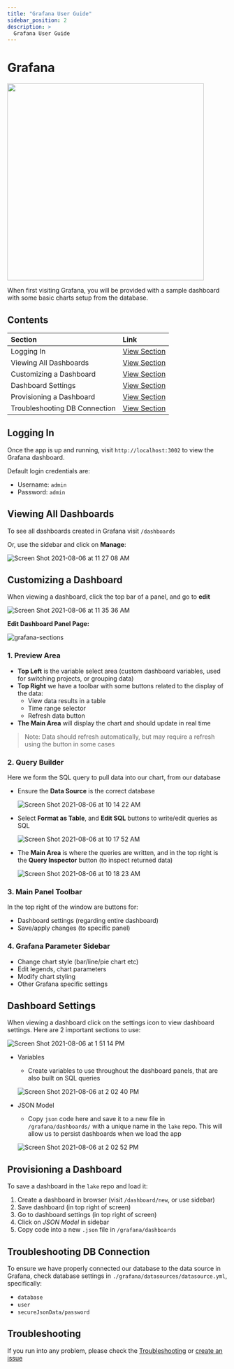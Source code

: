 ```yaml
---
title: "Grafana User Guide"
sidebar_position: 2
description: >
  Grafana User Guide
---
```



# Grafana

<img src="https://user-images.githubusercontent.com/3789273/128533901-3107e9bf-c3e3-4320-ba47-879fe2b0ea4d.png" width="450px" />

When first visiting Grafana, you will be provided with a sample dashboard with some basic charts setup from the database.

## Contents

Section | Link
:------------ | :-------------
Logging In | [View Section](#logging-in)
Viewing All Dashboards | [View Section](#viewing-all-dashboards)
Customizing a Dashboard | [View Section](#customizing-a-dashboard)
Dashboard Settings | [View Section](#dashboard-settings)
Provisioning a Dashboard | [View Section](#provisioning-a-dashboard)
Troubleshooting DB Connection | [View Section](#troubleshooting-db-connection)

## Logging In<a id="logging-in"></a>

Once the app is up and running, visit `http://localhost:3002` to view the Grafana dashboard.

Default login credentials are:

- Username: `admin`
- Password: `admin`

## Viewing All Dashboards<a id="viewing-all-dashboards"></a>

To see all dashboards created in Grafana visit `/dashboards`

Or, use the sidebar and click on **Manage**:

![Screen Shot 2021-08-06 at 11 27 08 AM](https://user-images.githubusercontent.com/3789273/128534617-1992c080-9385-49d5-b30f-be5c96d5142a.png)


## Customizing a Dashboard<a id="customizing-a-dashboard"></a>

When viewing a dashboard, click the top bar of a panel, and go to **edit**

![Screen Shot 2021-08-06 at 11 35 36 AM](https://user-images.githubusercontent.com/3789273/128535505-a56162e0-72ad-46ac-8a94-70f1c7a910ed.png)

**Edit Dashboard Panel Page:**

![grafana-sections](https://user-images.githubusercontent.com/3789273/128540136-ba36ee2f-a544-4558-8282-84a7cb9df27a.png)

### 1. Preview Area
- **Top Left** is the variable select area (custom dashboard variables, used for switching projects, or grouping data)
- **Top Right** we have a toolbar with some buttons related to the display of the data:
  - View data results in a table
  - Time range selector
  - Refresh data button
- **The Main Area** will display the chart and should update in real time

> Note: Data should refresh automatically, but may require a refresh using the button in some cases

### 2. Query Builder
Here we form the SQL query to pull data into our chart, from our database
- Ensure the **Data Source** is the correct database

  ![Screen Shot 2021-08-06 at 10 14 22 AM](https://user-images.githubusercontent.com/3789273/128545278-be4846e0-852d-4bc8-8994-e99b79831d8c.png)

- Select **Format as Table**, and **Edit SQL** buttons to write/edit queries as SQL

  ![Screen Shot 2021-08-06 at 10 17 52 AM](https://user-images.githubusercontent.com/3789273/128545197-a9ff9cb3-f12d-4331-bf6a-39035043667a.png)

- The **Main Area** is where the queries are written, and in the top right is the **Query Inspector** button (to inspect returned data)

  ![Screen Shot 2021-08-06 at 10 18 23 AM](https://user-images.githubusercontent.com/3789273/128545557-ead5312a-e835-4c59-b9ca-dd5c08f2a38b.png)

### 3. Main Panel Toolbar
In the top right of the window are buttons for:
- Dashboard settings (regarding entire dashboard)
- Save/apply changes (to specific panel)

### 4. Grafana Parameter Sidebar
- Change chart style (bar/line/pie chart etc)
- Edit legends, chart parameters
- Modify chart styling
- Other Grafana specific settings

## Dashboard Settings<a id="dashboard-settings"></a>

When viewing a dashboard click on the settings icon to view dashboard settings. Here are 2 important sections to use:

![Screen Shot 2021-08-06 at 1 51 14 PM](https://user-images.githubusercontent.com/3789273/128555763-4d0370c2-bd4d-4462-ae7e-4b140c4e8c34.png)

- Variables
  - Create variables to use throughout the dashboard panels, that are also built on SQL queries

  ![Screen Shot 2021-08-06 at 2 02 40 PM](https://user-images.githubusercontent.com/3789273/128553157-a8e33042-faba-4db4-97db-02a29036e27c.png)

- JSON Model
  - Copy `json` code here and save it to a new file in `/grafana/dashboards/` with a unique name in the `lake` repo. This will allow us to persist dashboards when we load the app

  ![Screen Shot 2021-08-06 at 2 02 52 PM](https://user-images.githubusercontent.com/3789273/128553176-65a5ae43-742f-4abf-9c60-04722033339e.png)

## Provisioning a Dashboard<a id="provisioning-a-dashboard"></a>

To save a dashboard in the `lake` repo and load it:

1. Create a dashboard in browser (visit `/dashboard/new`, or use sidebar)
2. Save dashboard (in top right of screen)
3. Go to dashboard settings (in top right of screen)
4. Click on _JSON Model_ in sidebar
5. Copy code into a new `.json` file in `/grafana/dashboards`

## Troubleshooting DB Connection<a id="troubleshooting-db-connection"></a>

To ensure we have properly connected our database to the data source in Grafana, check database settings in `./grafana/datasources/datasource.yml`, specifically:
- `database`
- `user`
- `secureJsonData/password`


## Troubleshooting

If you run into any problem, please check the [Troubleshooting](/Troubleshooting/Dashboard.md) or [create an issue](https://github.com/apache/incubator-devlake/issues)
